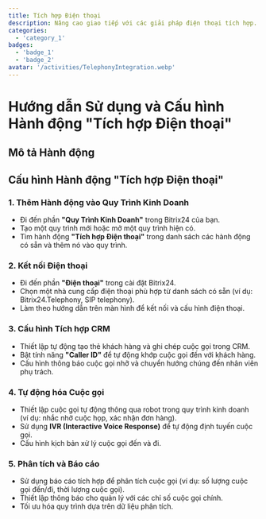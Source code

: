 ```yaml
---
title: Tích hợp Điện thoại
description: Nâng cao giao tiếp với các giải pháp điện thoại tích hợp.
categories: 
  - 'category_1'
badges:
  - 'badge_1'
  - 'badge_2'
avatar: '/activities/TelephonyIntegration.webp'
---
```


# Hướng dẫn Sử dụng và Cấu hình Hành động "Tích hợp Điện thoại"

## Mô tả Hành động

## **Cấu hình Hành động "Tích hợp Điện thoại"**

### 1. Thêm Hành động vào Quy Trình Kinh Doanh
- Đi đến phần **"Quy Trình Kinh Doanh"** trong Bitrix24 của bạn.
- Tạo một quy trình mới hoặc mở một quy trình hiện có.
- Tìm hành động **"Tích hợp Điện thoại"** trong danh sách các hành động có sẵn và thêm nó vào quy trình.

### 2. Kết nối Điện thoại
- Đi đến phần **"Điện thoại"** trong cài đặt Bitrix24.
- Chọn một nhà cung cấp điện thoại phù hợp từ danh sách có sẵn (ví dụ: Bitrix24.Telephony, SIP telephony).
- Làm theo hướng dẫn trên màn hình để kết nối và cấu hình điện thoại.

### 3. Cấu hình Tích hợp CRM
- Thiết lập tự động tạo thẻ khách hàng và ghi chép cuộc gọi trong CRM.
- Bật tính năng **"Caller ID"** để tự động khớp cuộc gọi đến với khách hàng.
- Cấu hình thông báo cuộc gọi nhỡ và chuyển hướng chúng đến nhân viên phụ trách.

### 4. Tự động hóa Cuộc gọi
- Thiết lập cuộc gọi tự động thông qua robot trong quy trình kinh doanh (ví dụ: nhắc nhở cuộc họp, xác nhận đơn hàng).
- Sử dụng **IVR (Interactive Voice Response)** để tự động định tuyến cuộc gọi.
- Cấu hình kịch bản xử lý cuộc gọi đến và đi.

### 5. Phân tích và Báo cáo
- Sử dụng báo cáo tích hợp để phân tích cuộc gọi (ví dụ: số lượng cuộc gọi đến/đi, thời lượng cuộc gọi).
- Thiết lập thông báo cho quản lý với các chỉ số cuộc gọi chính.
- Tối ưu hóa quy trình dựa trên dữ liệu phân tích.